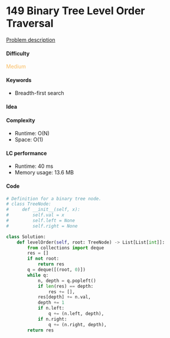 149 Binary Tree Level Order Traversal 
=======================
[Problem description](https://leetcode.com/problems/binary-tree-level-order-traversal/)

#### Difficulty
<span style="color:#FABC60">Medium</span>

#### Keywords
- Breadth-first search
  
#### Idea


#### Complexity
- Runtime: O(N) 
- Space: O(1)
  
#### LC performance
- Runtime: 40 ms
- Memory usage: 13.6 MB

#### Code
```python
# Definition for a binary tree node.
# class TreeNode:
#     def __init__(self, x):
#         self.val = x
#         self.left = None
#         self.right = None

class Solution:
    def levelOrder(self, root: TreeNode) -> List[List[int]]:
        from collections import deque
        res = []
        if not root:
            return res
        q = deque([(root, 0)])
        while q:
            n, depth = q.popleft()
            if len(res) == depth:
                res += [],
            res[depth] += n.val,
            depth += 1
            if n.left:
                q += (n.left, depth),
            if n.right:
                q += (n.right, depth),
        return res
        
```